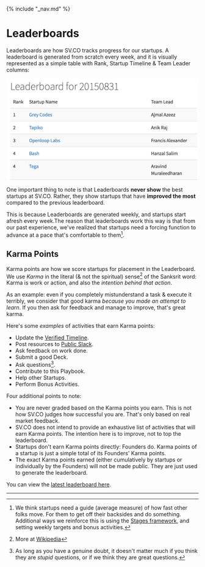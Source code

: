 {% include "_nav.md" %}

# Leaderboards

Leaderboards are how SV.CO tracks progress for our startups. A leaderboard is generated from scratch every week, and it is visually represented as a simple table with Rank, Startup Timeline & Team Leader columns:

![Image of Sample Leaderboard](images/leaderboard.png)

One important thing to note is that Leaderboards **never show** the best startups at SV.CO. Rather, they show startups that have **improved the most** compared to the previous leaderboard.

This is because Leaderboards are generated weekly, and startups start afresh every week.The reason that leaderboards work this way is that from our past experience, we've realized that startups need a forcing function to advance at a pace that's comfortable to them[^1].

## Karma Points

Karma points are how we score startups for placement in the Leaderboard. We use *Karma* in the literal (& not the spiritual) sense[^2]  of the Sanksrit word: Karma is work or action, and also the *intention behind that action*.

As an example: even if you completely mistunderstand a task & execute it terribly, we consider that good karma *because you made an attempt to learn*. If you then ask for feedback and manage to improve, that's great karma.

Here's some *examples* of activities that earn Karma points:

* Update the [Verified Timeline](3-verified-timelines.md).
* Post resources to [Public Slack](1.2-slack.md).
* Ask feedback on work done.
* Submit a good Deck.
* Ask questions[^3].
* Contribute to this Playbook.
* Help other Startups.
* Perform Bonus Activities.

Four additional points to note:

* You are never graded based on the Karma points you earn. This is not how SV.CO judges how successful you are. That's only based on real market feedback.
* SV.CO does not intend to provide an exhaustive list of activities that will earn Karma points. The intention here is to improve, not to top the leaderboard.
* Startups don't earn Karma points directly: Founders do. Karma points of a startup is just a simple total of its Founders' Karma points.
* The exact Karma points earned (either cumulatively by startups or individually by the Founders) will not be made public. They are just used to generate the leaderboard.

You can view the [latest leaderboard here](https://sv.co/about/leaderboards).

---
[^1]: We think startups need a guide (average measure) of how fast other folks move. For them to get off their backsides and do something. Additional ways we reinforce this is using the [Stages framework](5-startup-stages.md), and setting weekly targets and bonus activities.
[^2]: More at [Wikipedia](https://en.wikipedia.org/wiki/Karma)
[^3]: As long as you have a genuine doubt, it doesn't matter much if you think they are *stupid* questions, or if we think they are great questions.